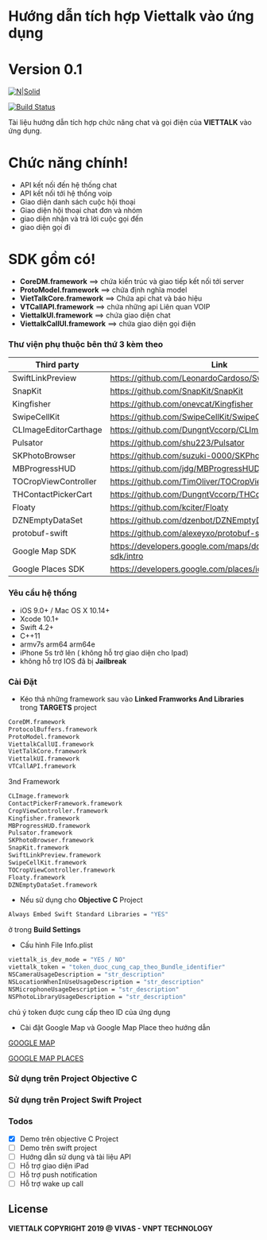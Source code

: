 # Hướng dẫn tích hợp  Viettalk vào ứng dụng 
# Version 0.1

[![N|Solid](http://viettalk.vn/images/zoota-plus-logo.png)](https://nodesource.com/products/nsolid)

[![Build Status](https://travis-ci.org/joemccann/dillinger.svg?branch=master)](https://travis-ci.org/joemccann/dillinger)

Tài liệu hướng dẫn tích hợp chức năng chat và gọi điện  của  **VIETTALK** vào  ứng dụng.

# Chức năng chính!

- API kết nối đến hệ thống chat
- API kết nối tới hệ thống voip 
- Giao diện danh sách cuộc hội thoại
- Giao diện hội thoại chat đơn và nhóm
- giao diện nhận và trả lời cuộc gọi đến
- giao diện gọi đi

# SDK gồm có!
- **CoreDM.framework** ==> chứa kiến trúc và giao tiếp kết nối tới  server
- **ProtoModel.framework** ==> chứa định nghĩa model
- **VietTalkCore.framework** ==> Chứa api chat và báo hiệu
- **VTCallAPI.framework** ==> chứa những api Liên quan VOIP
- **ViettalkUI.framework** ==> chứa giao diện chat
- **ViettalkCallUI.framework** ==> chứa giao diện gọi điện

### Thư viện phụ thuộc bên thứ 3 kèm theo

| Third party | Link |
| ------ | ------ |
| SwiftLinkPreview | https://github.com/LeonardoCardoso/SwiftLinkPreview
| SnapKit | https://github.com/SnapKit/SnapKit
| Kingfisher | https://github.com/onevcat/Kingfisher
| SwipeCellKit | https://github.com/SwipeCellKit/SwipeCellKit
| CLImageEditorCarthage | https://github.com/DungntVccorp/CLImageEditorCarthage
| Pulsator | https://github.com/shu223/Pulsator
| SKPhotoBrowser | https://github.com/suzuki-0000/SKPhotoBrowser
| MBProgressHUD | https://github.com/jdg/MBProgressHUD
| TOCropViewController | https://github.com/TimOliver/TOCropViewController
| THContactPickerCart | https://github.com/DungntVccorp/THContactPickerCart
| Floaty | https://github.com/kciter/Floaty
| DZNEmptyDataSet | https://github.com/dzenbot/DZNEmptyDataSet
| protobuf-swift | https://github.com/alexeyxo/protobuf-swift
| Google Map SDK | https://developers.google.com/maps/documentation/ios-sdk/intro
| Google Places SDK | https://developers.google.com/places/ios-sdk/intro

### Yêu cầu hệ thống

- iOS 9.0+ / Mac OS X 10.14+
- Xcode 10.1+
- Swift 4.2+
- C++11 
- armv7s arm64 arm64e
- iPhone 5s trở lên ( không hỗ trợ giao diện  cho Ipad)
- không hỗ trợ IOS đã bị **Jailbreak**
### Cài Đặt

- Kéo thả những framework sau vào **Linked Framworks And Libraries** trong **TARGETS** project
```sh
CoreDM.framework
ProtocolBuffers.framework
ProtoModel.framework
ViettalkCallUI.framework
VietTalkCore.framework
ViettalkUI.framework
VTCallAPI.framework
```
3nd Framework
```sh
CLImage.framework
ContactPickerFramework.framework
CropViewController.framework
Kingfisher.framework
MBProgressHUD.framework
Pulsator.framework
SKPhotoBrowser.framework
SnapKit.framework
SwiftLinkPreview.framework
SwipeCellKit.framework
TOCropViewController.framework
Floaty.framework
DZNEmptyDataSet.framework
```
- Nếu sử dụng cho **Objective C** Project 
```sh
Always Embed Swift Standard Libraries = "YES"
```
ở trong **Build Settings**
- Cấu hình File Info.plist
```sh
viettalk_is_dev_mode = "YES / NO"
viettalk_token = "token_duoc_cung_cap_theo_Bundle_identifier"
NSCameraUsageDescription = "str_description"
NSLocationWhenInUseUsageDescription = "str_description"
NSMicrophoneUsageDescription = "str_description"
NSPhotoLibraryUsageDescription = "str_description"
```
chú ý token được cung cấp theo ID của ứng dụng 

- Cài đặt Google Map và Google Map Place theo hướng dẫn 

[GOOGLE MAP](https://developers.google.com/maps/documentation/ios-sdk/start)

[GOOGLE MAP PLACES](https://developers.google.com/places/ios-sdk/start#step-2-install-the-api)

### Sử dụng trên Project Objective C

### Sử dụng trên Project Swift Project


### Todos
- [x] Demo trên objective C Project
- [ ] Demo trên swift project
- [ ] Hướng dẫn sử dụng và tài liệu API
- [ ] Hỗ trợ giao diện iPad
- [ ] Hỗ trợ push notification
- [ ] Hỗ trợ wake up call

License
----

**VIETTALK COPYRIGHT 2019 @ VIVAS - VNPT TECHNOLOGY**


